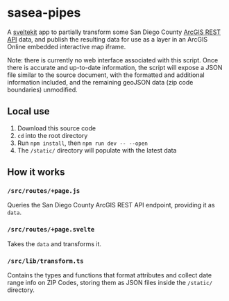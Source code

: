 # sasea-pipes

A [sveltekit](https://github.com/sveltejs/kit/tree/master/packages/create-svelte) app to partially transform some San Diego County [ArcGIS REST API](https://developers.arcgis.com/rest/) data, and publish the resulting data for use as a layer in an ArcGIS Online embedded interactive map iframe.

Note: there is currently no web interface associated with this script. Once there is accurate and up-to-date information, the script will expose a JSON file similar to the source document, with the formatted and additional information included, and the remaining geoJSON data (zip code boundaries) unmodified.

## Local use

1. Download this source code
2. `cd` into the root directory
3. Run `npm install`, then `npm run dev -- --open`
4. The `/static/` directory will populate with the latest data

## How it works

### `/src/routes/+page.js`

Queries the San Diego County ArcGIS REST API endpoint, providing it as `data`.

### `/src/routes/+page.svelte`

Takes the `data` and transforms it.

### `/src/lib/transform.ts`

Contains the types and functions that format attributes and collect date range info on ZIP Codes, storing them as JSON files inside the `/static/` directory.